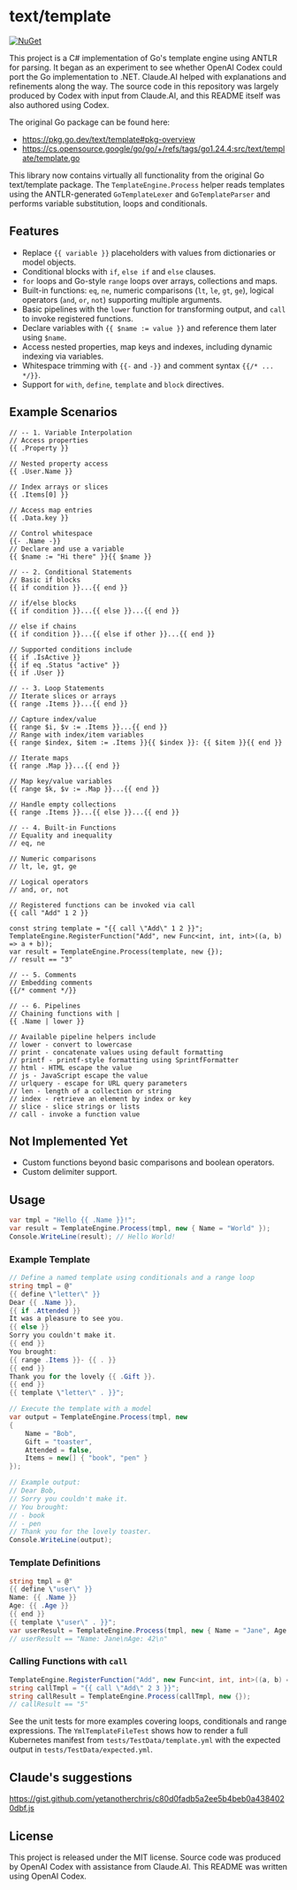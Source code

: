 # text/template

[![NuGet](https://img.shields.io/nuget/v/go-text-template.svg)](https://www.nuget.org/packages/go-text-template/)

This project is a C# implementation of Go's template engine using ANTLR for parsing. It began as an experiment to see whether OpenAI Codex could port the Go implementation to .NET. Claude.AI helped with explanations and refinements along the way.
The source code in this repository was largely produced by Codex with input
from Claude.AI, and this README itself was also authored using Codex.

The original Go package can be found here:

- https://pkg.go.dev/text/template#pkg-overview
- https://cs.opensource.google/go/go/+/refs/tags/go1.24.4:src/text/template/template.go

This library now contains virtually all functionality from the original Go text/template package. The `TemplateEngine.Process` helper reads templates using the ANTLR-generated `GoTemplateLexer` and `GoTemplateParser` and performs variable substitution, loops and conditionals.

## Features

- Replace `{{ variable }}` placeholders with values from dictionaries or model
  objects.
- Conditional blocks with `if`, `else if` and `else` clauses.
- `for` loops and Go-style `range` loops over arrays, collections and maps.
- Built-in functions: `eq`, `ne`, numeric comparisons (`lt`, `le`, `gt`, `ge`),
  logical operators (`and`, `or`, `not`) supporting multiple arguments.
- Basic pipelines with the `lower` function for transforming output, and `call` to invoke registered functions.
- Declare variables with `{{ $name := value }}` and reference them later using `$name`.
- Access nested properties, map keys and indexes, including dynamic indexing via
  variables.
- Whitespace trimming with `{{-` and `-}}` and comment syntax `{{/* ... */}}`.
- Support for `with`, `define`, `template` and `block` directives.

## Example Scenarios

```
// -- 1. Variable Interpolation
// Access properties
{{ .Property }}

// Nested property access
{{ .User.Name }}

// Index arrays or slices
{{ .Items[0] }}

// Access map entries
{{ .Data.key }}

// Control whitespace
{{- .Name -}}
// Declare and use a variable
{{ $name := "Hi there" }}{{ $name }}

// -- 2. Conditional Statements
// Basic if blocks
{{ if condition }}...{{ end }}

// if/else blocks
{{ if condition }}...{{ else }}...{{ end }}

// else if chains
{{ if condition }}...{{ else if other }}...{{ end }}

// Supported conditions include
{{ if .IsActive }}
{{ if eq .Status "active" }}
{{ if .User }}

// -- 3. Loop Statements
// Iterate slices or arrays
{{ range .Items }}...{{ end }}

// Capture index/value
{{ range $i, $v := .Items }}...{{ end }}
// Range with index/item variables
{{ range $index, $item := .Items }}{{ $index }}: {{ $item }}{{ end }}

// Iterate maps
{{ range .Map }}...{{ end }}

// Map key/value variables
{{ range $k, $v := .Map }}...{{ end }}

// Handle empty collections
{{ range .Items }}...{{ else }}...{{ end }}

// -- 4. Built-in Functions
// Equality and inequality
// eq, ne

// Numeric comparisons
// lt, le, gt, ge

// Logical operators
// and, or, not

// Registered functions can be invoked via call
{{ call "Add" 1 2 }}

const string template = "{{ call \"Add\" 1 2 }}";
TemplateEngine.RegisterFunction("Add", new Func<int, int, int>((a, b) => a + b));
var result = TemplateEngine.Process(template, new {});
// result == "3"

// -- 5. Comments
// Embedding comments
{{/* comment */}}

// -- 6. Pipelines
// Chaining functions with |
{{ .Name | lower }}

// Available pipeline helpers include
// lower - convert to lowercase
// print - concatenate values using default formatting
// printf - printf-style formatting using SprintfFormatter
// html - HTML escape the value
// js - JavaScript escape the value
// urlquery - escape for URL query parameters
// len - length of a collection or string
// index - retrieve an element by index or key
// slice - slice strings or lists
// call - invoke a function value
```

## Not Implemented Yet

- Custom functions beyond basic comparisons and boolean operators.
- Custom delimiter support.

## Usage

```csharp
var tmpl = "Hello {{ .Name }}!";
var result = TemplateEngine.Process(tmpl, new { Name = "World" });
Console.WriteLine(result); // Hello World!
```

### Example Template

```csharp
// Define a named template using conditionals and a range loop
string tmpl = @"
{{ define \"letter\" }}
Dear {{ .Name }},
{{ if .Attended }}
It was a pleasure to see you.
{{ else }}
Sorry you couldn't make it.
{{ end }}
You brought:
{{ range .Items }}- {{ . }}
{{ end }}
Thank you for the lovely {{ .Gift }}.
{{ end }}
{{ template \"letter\" . }}";

// Execute the template with a model
var output = TemplateEngine.Process(tmpl, new
{
    Name = "Bob",
    Gift = "toaster",
    Attended = false,
    Items = new[] { "book", "pen" }
});

// Example output:
// Dear Bob,
// Sorry you couldn't make it.
// You brought:
// - book
// - pen
// Thank you for the lovely toaster.
Console.WriteLine(output);
```

### Template Definitions

```csharp
string tmpl = @"
{{ define \"user\" }}
Name: {{ .Name }}
Age: {{ .Age }}
{{ end }}
{{ template \"user\" . }}";
var userResult = TemplateEngine.Process(tmpl, new { Name = "Jane", Age = 42 });
// userResult == "Name: Jane\nAge: 42\n"
```

### Calling Functions with `call`

```csharp
TemplateEngine.RegisterFunction("Add", new Func<int, int, int>((a, b) => a + b));
string callTmpl = "{{ call \"Add\" 2 3 }}";
string callResult = TemplateEngine.Process(callTmpl, new {});
// callResult == "5"
```
See the unit tests for more examples covering loops, conditionals and range expressions. The `YmlTemplateFileTest` shows how to render a full Kubernetes manifest from `tests/TestData/template.yml` with the expected output in `tests/TestData/expected.yml`.

## Claude's suggestions
https://gist.github.com/yetanotherchris/c80d0fadb5a2ee5b4beb0a4384020dbf.js

## License

This project is released under the MIT license. Source code was produced by
OpenAI Codex with assistance from Claude.AI.
This README was written using OpenAI Codex.
